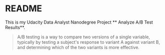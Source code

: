 # README
This is my Udacity Data Analyst Nanodegree Project ** Analyze A/B Test Results**.

> A/B testing is a way to compare two versions of a single variable, typically by testing a subject's response to variant A against variant B, and determining which of the two variants is more effective.

